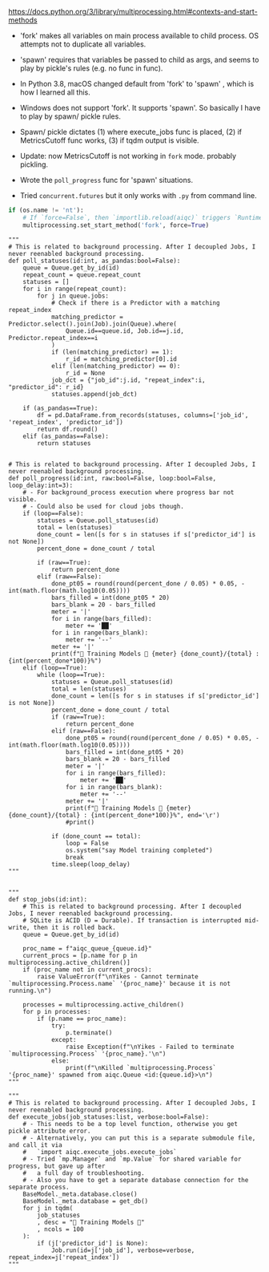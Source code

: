 https://docs.python.org/3/library/multiprocessing.html#contexts-and-start-methods
- 'fork' makes all variables on main process available to child process. OS attempts not to duplicate all variables.
- 'spawn' requires that variables be passed to child as args, and seems to play by pickle's rules (e.g. no func in func).

- In Python 3.8, macOS changed default from 'fork' to 'spawn' , which is how I learned all this.
- Windows does not support 'fork'. It supports 'spawn'. So basically I have to play by spawn/ pickle rules.
- Spawn/ pickle dictates (1) where execute_jobs func is placed, (2) if MetricsCutoff func works, (3) if tqdm output is visible.
- Update: now MetricsCutoff is not working in `fork` mode. probably pickling.
- Wrote the `poll_progress` func for 'spawn' situations.
- Tried `concurrent.futures` but it only works with `.py` from command line.

```python
if (os.name != 'nt'):
	# If `force=False`, then `importlib.reload(aiqc)` triggers `RuntimeError: context already set`.
	multiprocessing.set_start_method('fork', force=True)
```

	"""
	# This is related to background processing. After I decoupled Jobs, I never reenabled background processing.
	def poll_statuses(id:int, as_pandas:bool=False):
		queue = Queue.get_by_id(id)
		repeat_count = queue.repeat_count
		statuses = []
		for i in range(repeat_count):
			for j in queue.jobs:
				# Check if there is a Predictor with a matching repeat_index
				matching_predictor = Predictor.select().join(Job).join(Queue).where(
					Queue.id==queue.id, Job.id==j.id, Predictor.repeat_index==i
				)
				if (len(matching_predictor) == 1):
					r_id = matching_predictor[0].id
				elif (len(matching_predictor) == 0):
					r_id = None
				job_dct = {"job_id":j.id, "repeat_index":i, "predictor_id": r_id}
				statuses.append(job_dct)

		if (as_pandas==True):
			df = pd.DataFrame.from_records(statuses, columns=['job_id', 'repeat_index', 'predictor_id'])
			return df.round()
		elif (as_pandas==False):
			return statuses

	
	# This is related to background processing. After I decoupled Jobs, I never reenabled background processing.
	def poll_progress(id:int, raw:bool=False, loop:bool=False, loop_delay:int=3):
		# - For background_process execution where progress bar not visible.
		# - Could also be used for cloud jobs though.
		if (loop==False):
			statuses = Queue.poll_statuses(id)
			total = len(statuses)
			done_count = len([s for s in statuses if s['predictor_id'] is not None]) 
			percent_done = done_count / total

			if (raw==True):
				return percent_done
			elif (raw==False):
				done_pt05 = round(round(percent_done / 0.05) * 0.05, -int(math.floor(math.log10(0.05))))
				bars_filled = int(done_pt05 * 20)
				bars_blank = 20 - bars_filled
				meter = '|'
				for i in range(bars_filled):
					meter += '██'
				for i in range(bars_blank):
					meter += '--'
				meter += '|'
				print(f"🔮 Training Models 🔮 {meter} {done_count}/{total} : {int(percent_done*100)}%")
		elif (loop==True):
			while (loop==True):
				statuses = Queue.poll_statuses(id)
				total = len(statuses)
				done_count = len([s for s in statuses if s['predictor_id'] is not None]) 
				percent_done = done_count / total
				if (raw==True):
					return percent_done
				elif (raw==False):
					done_pt05 = round(round(percent_done / 0.05) * 0.05, -int(math.floor(math.log10(0.05))))
					bars_filled = int(done_pt05 * 20)
					bars_blank = 20 - bars_filled
					meter = '|'
					for i in range(bars_filled):
						meter += '██'
					for i in range(bars_blank):
						meter += '--'
					meter += '|'
					print(f"🔮 Training Models 🔮 {meter} {done_count}/{total} : {int(percent_done*100)}%", end='\r')
					#print()

				if (done_count == total):
					loop = False
					os.system("say Model training completed")
					break
				time.sleep(loop_delay)
	"""


	"""
	def stop_jobs(id:int):
		# This is related to background processing. After I decoupled Jobs, I never reenabled background processing.
		# SQLite is ACID (D = Durable). If transaction is interrupted mid-write, then it is rolled back.
		queue = Queue.get_by_id(id)
		
		proc_name = f"aiqc_queue_{queue.id}"
		current_procs = [p.name for p in multiprocessing.active_children()]
		if (proc_name not in current_procs):
			raise ValueError(f"\nYikes - Cannot terminate `multiprocessing.Process.name` '{proc_name}' because it is not running.\n")

		processes = multiprocessing.active_children()
		for p in processes:
			if (p.name == proc_name):
				try:
					p.terminate()
				except:
					raise Exception(f"\nYikes - Failed to terminate `multiprocessing.Process` '{proc_name}.'\n")
				else:
					print(f"\nKilled `multiprocessing.Process` '{proc_name}' spawned from aiqc.Queue <id:{queue.id}>\n")
	"""

	"""
	# This is related to background processing. After I decoupled Jobs, I never reenabled background processing.
	def execute_jobs(job_statuses:list, verbose:bool=False):  
		# - This needs to be a top level function, otherwise you get pickle attribute error.
		# - Alternatively, you can put this is a separate submodule file, and call it via
		#   `import aiqc.execute_jobs.execute_jobs`
		# - Tried `mp.Manager` and `mp.Value` for shared variable for progress, but gave up after
		#   a full day of troubleshooting.
		# - Also you have to get a separate database connection for the separate process.
		BaseModel._meta.database.close()
		BaseModel._meta.database = get_db()
		for j in tqdm(
			job_statuses
			, desc = "🔮 Training Models 🔮"
			, ncols = 100
		):
			if (j['predictor_id'] is None):
				Job.run(id=j['job_id'], verbose=verbose, repeat_index=j['repeat_index'])
	"""